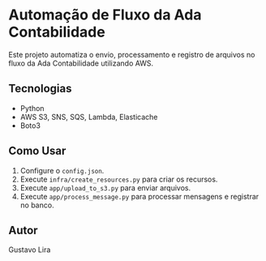 
# Automação de Fluxo da Ada Contabilidade

Este projeto automatiza o envio, processamento e registro de arquivos no fluxo da Ada Contabilidade utilizando AWS.

## Tecnologias
- Python
- AWS S3, SNS, SQS, Lambda, Elasticache
- Boto3

## Como Usar
1. Configure o `config.json`.
2. Execute `infra/create_resources.py` para criar os recursos.
3. Execute `app/upload_to_s3.py` para enviar arquivos.
4. Execute `app/process_message.py` para processar mensagens e registrar no banco.

## Autor
Gustavo Lira
